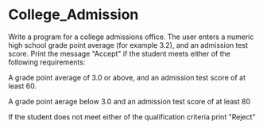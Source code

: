# College_Admission

Write a program for a college admissions office. The user enters a numeric high school grade point average (for example 3.2), and an admission test score. Print the message "Accept" if the student meets either of the following requirements:

A grade point average of 3.0 or above, and an admission test score of at least 60.

A grade point aerage below 3.0 and an admission test score of at least 80

If the student does not meet either of the qualification criteria print "Reject"